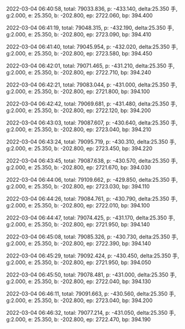 2022-03-04 06:40:58, total: 79033.836, p: -433.140, delta:25.350 手, g:2.000, e: 25.350, b: -202.800, ep: 2722.060, bp: 394.400

2022-03-04 06:41:19, total: 79048.315, p: -432.190, delta:25.350 手, g:2.000, e: 25.350, b: -202.800, ep: 2723.090, bp: 394.410

2022-03-04 06:41:40, total: 79045.954, p: -432.020, delta:25.350 手, g:2.000, e: 25.350, b: -202.800, ep: 2723.580, bp: 394.450

2022-03-04 06:42:01, total: 79071.465, p: -431.210, delta:25.350 手, g:2.000, e: 25.350, b: -202.800, ep: 2722.710, bp: 394.240

2022-03-04 06:42:21, total: 79083.044, p: -431.000, delta:25.350 手, g:2.000, e: 25.350, b: -202.800, ep: 2721.800, bp: 394.100

2022-03-04 06:42:42, total: 79069.681, p: -431.480, delta:25.350 手, g:2.000, e: 25.350, b: -202.800, ep: 2722.120, bp: 394.200

2022-03-04 06:43:03, total: 79087.607, p: -430.640, delta:25.350 手, g:2.000, e: 25.350, b: -202.800, ep: 2723.040, bp: 394.210

2022-03-04 06:43:24, total: 79095.719, p: -430.310, delta:25.350 手, g:2.000, e: 25.350, b: -202.800, ep: 2723.450, bp: 394.220

2022-03-04 06:43:45, total: 79087.638, p: -430.570, delta:25.350 手, g:2.000, e: 25.350, b: -202.800, ep: 2721.670, bp: 394.030

2022-03-04 06:44:06, total: 79109.662, p: -429.850, delta:25.350 手, g:2.000, e: 25.350, b: -202.800, ep: 2723.030, bp: 394.110

2022-03-04 06:44:26, total: 79084.761, p: -430.790, delta:25.350 手, g:2.000, e: 25.350, b: -202.800, ep: 2722.010, bp: 394.100

2022-03-04 06:44:47, total: 79074.425, p: -431.170, delta:25.350 手, g:2.000, e: 25.350, b: -202.800, ep: 2721.950, bp: 394.140

2022-03-04 06:45:08, total: 79085.326, p: -430.730, delta:25.350 手, g:2.000, e: 25.350, b: -202.800, ep: 2722.390, bp: 394.140

2022-03-04 06:45:29, total: 79092.424, p: -430.450, delta:25.350 手, g:2.000, e: 25.350, b: -202.800, ep: 2721.950, bp: 394.050

2022-03-04 06:45:50, total: 79078.481, p: -431.000, delta:25.350 手, g:2.000, e: 25.350, b: -202.800, ep: 2722.040, bp: 394.130

2022-03-04 06:46:11, total: 79091.663, p: -430.560, delta:25.350 手, g:2.000, e: 25.350, b: -202.800, ep: 2723.040, bp: 394.200

2022-03-04 06:46:32, total: 79077.214, p: -431.050, delta:25.350 手, g:2.000, e: 25.350, b: -202.800, ep: 2722.470, bp: 394.190